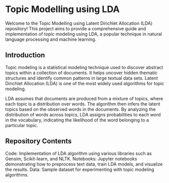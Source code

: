 # Topic Modelling using LDA

Welcome to the Topic Modelling using Latent Dirichlet Allocation (LDA) repository! This project aims to provide a comprehensive guide and implementation of topic modeling using LDA, a popular technique in natural language processing and machine learning.

## Introduction

Topic modeling is a statistical modeling technique used to discover abstract topics within a collection of documents. It helps uncover hidden thematic structures and identify common patterns in large textual data sets. Latent Dirichlet Allocation (LDA) is one of the most widely used algorithms for topic modeling.

LDA assumes that documents are produced from a mixture of topics, where each topic is a distribution over words. The algorithm then infers the latent topics based on the observed words in the documents. By analyzing the distribution of words across topics, LDA assigns probabilities to each word in the vocabulary, indicating the likelihood of the word belonging to a particular topic.

## Repository Contents

Code: Implementation of LDA algorithm using various libraries such as Gensim, Scikit-learn, and NLTK.
Notebooks: Jupyter notebooks demonstrating how to preprocess text data, train LDA models, and visualize the results.
Data: Sample dataset for experimenting with topic modeling algorithms.

